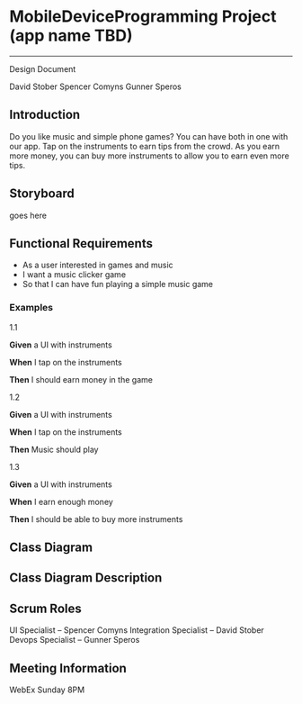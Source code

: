 # MobileDeviceProgramming Project (app name TBD)
---
Design Document

David Stober
Spencer Comyns
Gunner Speros

## Introduction

Do you like music and simple phone games? You can have both in one with our app. Tap on the instruments to earn tips from the crowd. As you earn more money, you can buy more instruments to allow you to earn even more tips.

## Storyboard
goes here

## Functional Requirements
- As a user interested in games and music
-	I want a music clicker game
- So that I can have fun playing a simple music game

### Examples
1.1

**Given** a UI with instruments

**When** I tap on the instruments

**Then** I should earn money in the game

1.2

**Given** a UI with instruments

**When** I tap on the instruments 

**Then** Music should play

1.3

**Given** a UI with instruments

**When** I earn enough money 

**Then** I should be able to buy more instruments 

## Class Diagram

## Class Diagram Description


## Scrum Roles
UI Specialist – Spencer Comyns
Integration Specialist – David Stober
Devops Specialist – Gunner Speros



## Meeting Information
WebEx 
Sunday
8PM

